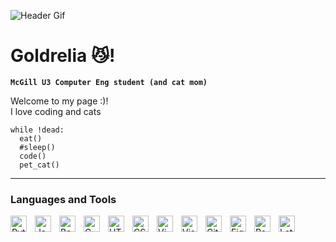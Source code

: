 ![Header Gif](https://user-images.githubusercontent.com/130424875/236572654-63dcb3ee-4dc3-4eeb-9f9e-74fead5e7b12.gif)
# Goldrelia :smirk_cat:!

**`McGill U3 Computer Eng student (and cat mom)`**

Welcome to my page :)! <br />
I love coding and cats

```
while !dead:
  eat()
  #sleep()
  code()
  pet_cat()
```


---

### Languages and Tools

<img align="left" alt="Python" width="26px" src="https://cdn.jsdelivr.net/gh/devicons/devicon/icons/python/python-original.svg" style="padding-right:10px;"/>
<img align="left" alt="Java" width="26px" src="https://cdn.jsdelivr.net/gh/devicons/devicon/icons/java/java-original.svg" style="padding-right:10px;"/>
<img align="left" alt="Bash" width="26px" src="https://cdn.jsdelivr.net/gh/devicons/devicon/icons/bash/bash-original.svg" style="padding-right:10px;"/>
<img align="left" alt="C" width="26px" src="https://cdn.jsdelivr.net/gh/devicons/devicon/icons/c/c-original.svg" style="padding-right:10px;"/>
<img align="left" alt="HTML" width="26px" src="https://cdn.jsdelivr.net/gh/devicons/devicon/icons/html5/html5-original.svg" style="padding-right:10px;"/>
<img align="left" alt="CSS" width="26px" src="https://cdn.jsdelivr.net/gh/devicons/devicon/icons/css3/css3-original.svg" / style="padding-right:10px;"/>
<img align="left" alt="Vim" width="26px" src="https://cdn.jsdelivr.net/gh/devicons/devicon/icons/vim/vim-original.svg" style="padding-right:10px;" />
<img align="left" alt="Visual Studio Code" width="26px" src="https://cdn.jsdelivr.net/gh/devicons/devicon/icons/vscode/vscode-original.svg" style="padding-right:10px;" />
<img align="left" alt="Git" width="26px" src="https://cdn.jsdelivr.net/gh/devicons/devicon/icons/git/git-original.svg" style="padding-right:10px;"/>
<img align="left" alt="Figma" width="26px" src="https://cdn.jsdelivr.net/gh/devicons/devicon/icons/figma/figma-original.svg" / style="padding-right:10px;"/>
<img align="left" alt="PostgreSQL" width="26px" src="https://cdn.jsdelivr.net/gh/devicons/devicon@latest/icons/postgresql/postgresql-original.svg" / style="padding-right:10px;"/>
<img align="left" alt="Latex" width="26px" src="https://cdn.jsdelivr.net/gh/devicons/devicon/icons/latex/latex-original.svg" / style="padding-right:10px;"/>


